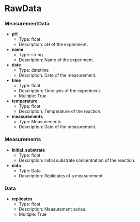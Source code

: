 # RawData

### MeasurementData

- **pH**
  - Type: float
  - Description: pH of the experiment.
- **name**
  - Type: string
  - Description: Name of the experiment.
- **date**
  - Type: datetime
  - Description: Date of the measurement.
- **time**
  - Type: float
  - Description: Time axis of the experiment.
  - Multiple: True
- **temperature**
  - Type: float
  - Description: Temperature of the reaction.
- **measurements**
  - Type: Measurements
  - Description: Date of the measurement.

### Measurements

- **initial_substrate**
  - Type: float
  - Description: Initial substrate concentration of the reaction.
- **data**
  - Type: Data
  - Description: Replicates of a measurement.

### Data

- **replicates**
  - Type: float
  - Description: Measurement series.
  - Multiple: True
